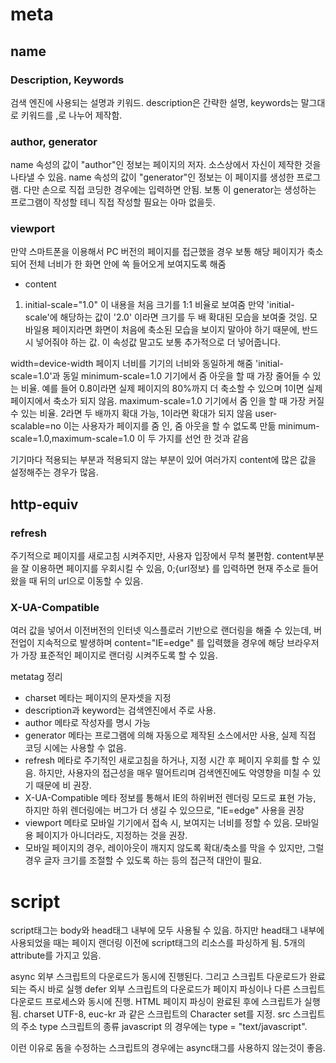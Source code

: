 # meta

## name

### Description, Keywords

검색 엔진에 사용되는 설명과 키워드. description은 간략한 설명, keywords는 말그대로 키워드를 ,로 나누어 제작함.

### author, generator

name 속성의 값이 "author"인 정보는 페이지의 저자. 소스상에서 자신이 제작한 것을 나타낼 수 있음.
name 속성의 값이 "generator"인 정보는 이 페이지를 생성한 프로그램. 다만 손으로 직접 코딩한 경우에는 입력하면 안됨. 보통 이 generator는 생성하는 프로그램이 작성할 테니 직접 작성할 필요는 아마 없을듯.

### viewport

만약 스마트폰을 이용해서 PC 버전의 페이지를 접근했을 경우 보통 해당 페이지가 축소되어 전체 너비가 한 화면 안에 쏙 들어오게 보여지도록 해줌

- content

1. initial-scale="1.0"
   이 내용을 처음 크기를 1:1 비율로 보여줌 만약 'initial-scale'에 해당하는 값이 '2.0' 이라면 크기를 두 배 확대된 모습을 보여줄 것임. 모바일용 페이지라면 화면이 처음에 축소된 모습을 보이지 말아야 하기 때문에, 반드시 넣어줘야 하는 값. 이 속성값 말고도 보통 추가적으로 더 넣어줍니다.

width=device-width
페이지 너비를 기기의 너비와 동일하게 해줌 'initial-scale=1.0'과 동일
minimum-scale=1.0
기기에서 줌 아웃을 할 때 가장 줄어들 수 있는 비율. 예를 들어 0.8이라면 실제 페이지의 80%까지 더 축소할 수 있으며 1이면 실제 페이지에서 축소가 되지 않음.
maximum-scale=1.0
기기에서 줌 인을 할 때 가장 커질 수 있는 비율. 2라면 두 배까지 확대 가능, 1이라면 확대가 되지 않음
user-scalable=no
이는 사용자가 페이지를 줌 인, 줌 아웃을 할 수 없도록 만듦 minimum-scale=1.0,maximum-scale=1.0 이 두 가지를 선언 한 것과 같음

기기마다 적용되는 부분과 적용되지 않는 부분이 있어 여러가지 content에 많은 값을 설정해주는 경우가 많음.

## http-equiv

### refresh

주기적으로 페이지를 새로고침 시켜주지만, 사용자 입장에서 무척 불편함. content부분을 잘 이용하면 페이지를 우회시킬 수 있음, 0;{url정보} 를 입력하면 현재 주소로 들어왔을 때 뒤의 url으로 이동할 수 있음.

### X-UA-Compatible

여러 값을 넣어서 이전버전의 인터넷 익스플로러 기반으로 랜더링을 해줄 수 있는데, 버전업이 지속적으로 발생하며
content="IE=edge" 를 입력했을 경우에 해당 브라우저가 가장 표준적인 페이지로 랜더링 시켜주도록 할 수 있음.

metatag 정리

- charset 메타는 페이지의 문자셋을 지정
- description과 keyword는 검색엔진에서 주로 사용.
- author 메타로 작성자를 명시 가능
- generator 메타는 프로그램에 의해 자동으로 제작된 소스에서만 사용, 실제 직접 코딩 시에는 사용할 수 없음.
- refresh 메타로 주기적인 새로고침을 하거나, 지정 시간 후 페이지 우회를 할 수 있음. 하지만, 사용자의 접근성을 매우 떨어트리며 검색엔진에도 악영향을 미칠 수 있기 때문에 비 권장.
- X-UA-Compatible 메타 정보를 통해서 IE의 하위버전 렌더링 모드로 표현 가능, 하지만 하위 렌더링에는 버그가 더 생길 수 있으므로, "IE=edge" 사용을 권장
- viewport 메타로 모바일 기기에서 접속 시, 보여지는 너비를 정할 수 있음. 모바일용 페이지가 아니더라도, 지정하는 것을 권장.
- 모바일 페이지의 경우, 레이아웃이 깨지지 않도록 확대/축소를 막을 수 있지만, 그럴 경우 글자 크기를 조절할 수 있도록 하는 등의 접근적 대안이 필요.

# script

script태그는 body와 head태그 내부에 모두 사용될 수 있음. 하지만 head태그 내부에 사용되었을 때는 페이지 랜더링 이전에 script태그의 리소스를 파싱하게 됨.
5개의 attribute를 가지고 있음.

async
외부 스크립트의 다운로드가 동시에 진행된다. 그리고 스크립트 다운로드가 완료되는 즉시 바로 실행
defer
외부 스크립트의 다운로드가 페이지 파싱이나 다른 스크립트 다운로드 프로세스와 동시에 진행. HTML 페이지 파싱이 완료된 후에 스크립트가 실행 됨.
charset
UTF-8, euc-kr 과 같은 스크립트의 Character set를 지정.
src
스크립트의 주소
type
스크립트의 종류
javascript 의 경우에는 type = "text/javascript".

이런 이유로 돔을 수정하는 스크립트의 경우에는 async태그를 사용하지 않는것이 좋음.
